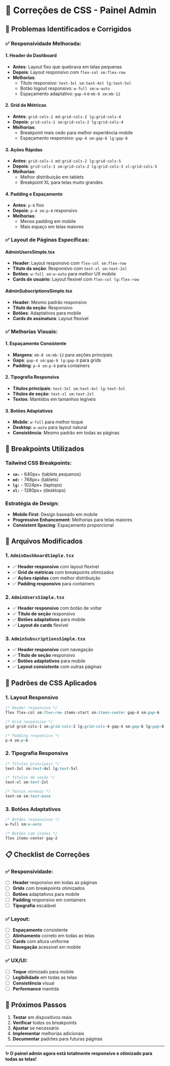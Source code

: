 # 🎨 Correções de CSS - Painel Admin

## 🎯 Problemas Identificados e Corrigidos

### **✅ Responsividade Melhorada:**

#### **1. Header do Dashboard**
- **Antes**: Layout fixo que quebrava em telas pequenas
- **Depois**: Layout responsivo com `flex-col sm:flex-row`
- **Melhorias**:
  - Título responsivo: `text-3xl sm:text-4xl lg:text-5xl`
  - Botão logout responsivo: `w-full sm:w-auto`
  - Espaçamento adaptativo: `gap-4` e `mb-8 sm:mb-12`

#### **2. Grid de Métricas**
- **Antes**: `grid-cols-1 md:grid-cols-2 lg:grid-cols-4`
- **Depois**: `grid-cols-1 sm:grid-cols-2 lg:grid-cols-4`
- **Melhorias**:
  - Breakpoint mais cedo para melhor experiência mobile
  - Espaçamento responsivo: `gap-4 sm:gap-6 lg:gap-8`

#### **3. Ações Rápidas**
- **Antes**: `grid-cols-1 md:grid-cols-2 lg:grid-cols-5`
- **Depois**: `grid-cols-1 sm:grid-cols-2 lg:grid-cols-3 xl:grid-cols-5`
- **Melhorias**:
  - Melhor distribuição em tablets
  - Breakpoint XL para telas muito grandes

#### **4. Padding e Espaçamento**
- **Antes**: `p-6` fixo
- **Depois**: `p-4 sm:p-6` responsivo
- **Melhorias**:
  - Menos padding em mobile
  - Mais espaço em telas maiores

### **✅ Layout de Páginas Específicas:**

#### **AdminUsersSimple.tsx**
- **Header**: Layout responsivo com `flex-col sm:flex-row`
- **Título da seção**: Responsivo com `text-xl sm:text-2xl`
- **Botões**: `w-full sm:w-auto` para melhor UX mobile
- **Cards de usuário**: Layout flexível com `flex-col lg:flex-row`

#### **AdminSubscriptionsSimple.tsx**
- **Header**: Mesmo padrão responsivo
- **Título da seção**: Responsivo
- **Botões**: Adaptativos para mobile
- **Cards de assinatura**: Layout flexível

### **✅ Melhorias Visuais:**

#### **1. Espaçamento Consistente**
- **Margens**: `mb-8 sm:mb-12` para seções principais
- **Gaps**: `gap-4 sm:gap-6 lg:gap-8` para grids
- **Padding**: `p-4 sm:p-6` para containers

#### **2. Tipografia Responsiva**
- **Títulos principais**: `text-3xl sm:text-4xl lg:text-5xl`
- **Títulos de seção**: `text-xl sm:text-2xl`
- **Textos**: Mantidos em tamanhos legíveis

#### **3. Botões Adaptativos**
- **Mobile**: `w-full` para melhor toque
- **Desktop**: `w-auto` para layout natural
- **Consistência**: Mesmo padrão em todas as páginas

## 📱 Breakpoints Utilizados

### **Tailwind CSS Breakpoints:**
- **`sm:`** - 640px+ (tablets pequenos)
- **`md:`** - 768px+ (tablets)
- **`lg:`** - 1024px+ (laptops)
- **`xl:`** - 1280px+ (desktops)

### **Estratégia de Design:**
- **Mobile First**: Design baseado em mobile
- **Progressive Enhancement**: Melhorias para telas maiores
- **Consistent Spacing**: Espaçamento proporcional

## 🔧 Arquivos Modificados

### **1. `AdminDashboardSimple.tsx`**
- ✅ **Header responsivo** com layout flexível
- ✅ **Grid de métricas** com breakpoints otimizados
- ✅ **Ações rápidas** com melhor distribuição
- ✅ **Padding responsivo** para containers

### **2. `AdminUsersSimple.tsx`**
- ✅ **Header responsivo** com botão de voltar
- ✅ **Título de seção** responsivo
- ✅ **Botões adaptativos** para mobile
- ✅ **Layout de cards** flexível

### **3. `AdminSubscriptionsSimple.tsx`**
- ✅ **Header responsivo** com navegação
- ✅ **Título de seção** responsivo
- ✅ **Botões adaptativos** para mobile
- ✅ **Layout consistente** com outras páginas

## 🎨 Padrões de CSS Aplicados

### **1. Layout Responsivo**
```css
/* Header responsivo */
flex flex-col sm:flex-row items-start sm:items-center gap-4 sm:gap-6

/* Grid responsivo */
grid grid-cols-1 sm:grid-cols-2 lg:grid-cols-4 gap-4 sm:gap-6 lg:gap-8

/* Padding responsivo */
p-4 sm:p-6
```

### **2. Tipografia Responsiva**
```css
/* Títulos principais */
text-3xl sm:text-4xl lg:text-5xl

/* Títulos de seção */
text-xl sm:text-2xl

/* Textos normais */
text-sm sm:text-base
```

### **3. Botões Adaptativos**
```css
/* Botões responsivos */
w-full sm:w-auto

/* Botões com ícones */
flex items-center gap-2
```

## 📋 Checklist de Correções

### **✅ Responsividade:**
- [ ] **Header** responsivo em todas as páginas
- [ ] **Grids** com breakpoints otimizados
- [ ] **Botões** adaptativos para mobile
- [ ] **Padding** responsivo em containers
- [ ] **Tipografia** escalável

### **✅ Layout:**
- [ ] **Espaçamento** consistente
- [ ] **Alinhamento** correto em todas as telas
- [ ] **Cards** com altura uniforme
- [ ] **Navegação** acessível em mobile

### **✅ UX/UI:**
- [ ] **Toque** otimizado para mobile
- [ ] **Legibilidade** em todas as telas
- [ ] **Consistência** visual
- [ ] **Performance** mantida

## 🚀 Próximos Passos

1. **Testar** em dispositivos reais
2. **Verificar** todos os breakpoints
3. **Ajustar** se necessário
4. **Implementar** melhorias adicionais
5. **Documentar** padrões para futuras páginas

---

**✨ O painel admin agora está totalmente responsivo e otimizado para todas as telas!**
